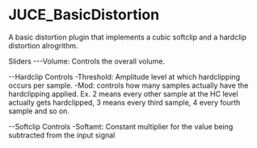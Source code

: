 # JUCE_BasicDistortion
A basic distortion plugin that implements a cubic softclip and a hardclip distortion alrogrithm.

Sliders
---Volume: Controls the overall volume.

--Hardclip Controls
  -Threshold: Amplitude level at which hardclipping occurs per sample.
  -Mod: controls how many samples actually have the hardclipping applied. Ex. 2 means every other sample at the HC level actually gets hardclipped, 3              means every third sample, 4 every fourth sample and so on. 
  
--Softclip Controls
  -Softamt: Constant multiplier for the value being subtracted from the input signal
